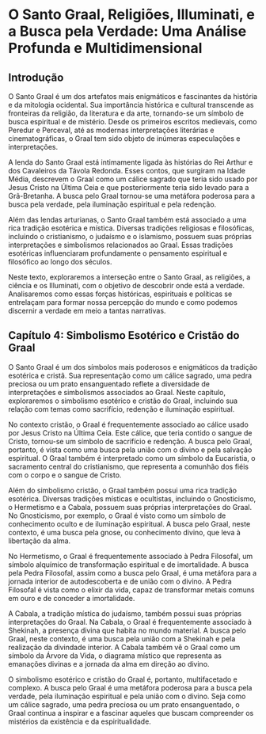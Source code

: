 
# O Santo Graal, Religiões, Illuminati, e a Busca pela Verdade: Uma Análise Profunda e Multidimensional

## Introdução
O Santo Graal é um dos artefatos mais enigmáticos e fascinantes da história e da mitologia ocidental. Sua importância histórica e cultural transcende as fronteiras da religião, da literatura e da arte, tornando-se um símbolo de busca espiritual e de mistério. Desde os primeiros escritos medievais, como Peredur e Perceval, até as modernas interpretações literárias e cinematográficas, o Graal tem sido objeto de inúmeras especulações e interpretações.

A lenda do Santo Graal está intimamente ligada às histórias do Rei Arthur e dos Cavaleiros da Távola Redonda. Esses contos, que surgiram na Idade Média, descrevem o Graal como um cálice sagrado que teria sido usado por Jesus Cristo na Última Ceia e que posteriormente teria sido levado para a Grã-Bretanha. A busca pelo Graal tornou-se uma metáfora poderosa para a busca pela verdade, pela iluminação espiritual e pela redenção.

Além das lendas arturianas, o Santo Graal também está associado a uma rica tradição esotérica e mística. Diversas tradições religiosas e filosóficas, incluindo o cristianismo, o judaísmo e o islamismo, possuem suas próprias interpretações e simbolismos relacionados ao Graal. Essas tradições esotéricas influenciaram profundamente o pensamento espiritual e filosófico ao longo dos séculos.

Neste texto, exploraremos a interseção entre o Santo Graal, as religiões, a ciência e os Illuminati, com o objetivo de descobrir onde está a verdade. Analisaremos como essas forças históricas, espirituais e políticas se entrelaçam para formar nossa percepção do mundo e como podemos discernir a verdade em meio a tantas narrativas.

## Capítulo 4: Simbolismo Esotérico e Cristão do Graal
O Santo Graal é um dos símbolos mais poderosos e enigmáticos da tradição esotérica e cristã. Sua representação como um cálice sagrado, uma pedra preciosa ou um prato ensanguentado reflete a diversidade de interpretações e simbolismos associados ao Graal. Neste capítulo, exploraremos o simbolismo esotérico e cristão do Graal, incluindo sua relação com temas como sacrifício, redenção e iluminação espiritual.

No contexto cristão, o Graal é frequentemente associado ao cálice usado por Jesus Cristo na Última Ceia. Este cálice, que teria contido o sangue de Cristo, tornou-se um símbolo de sacrifício e redenção. A busca pelo Graal, portanto, é vista como uma busca pela união com o divino e pela salvação espiritual. O Graal também é interpretado como um símbolo da Eucaristia, o sacramento central do cristianismo, que representa a comunhão dos fiéis com o corpo e o sangue de Cristo.

Além do simbolismo cristão, o Graal também possui uma rica tradição esotérica. Diversas tradições místicas e ocultistas, incluindo o Gnosticismo, o Hermetismo e a Cabala, possuem suas próprias interpretações do Graal. No Gnosticismo, por exemplo, o Graal é visto como um símbolo de conhecimento oculto e de iluminação espiritual. A busca pelo Graal, neste contexto, é uma busca pela gnose, ou conhecimento divino, que leva à libertação da alma.

No Hermetismo, o Graal é frequentemente associado à Pedra Filosofal, um símbolo alquímico de transformação espiritual e de imortalidade. A busca pela Pedra Filosofal, assim como a busca pelo Graal, é uma metáfora para a jornada interior de autodescoberta e de união com o divino. A Pedra Filosofal é vista como o elixir da vida, capaz de transformar metais comuns em ouro e de conceder a imortalidade.

A Cabala, a tradição mística do judaísmo, também possui suas próprias interpretações do Graal. Na Cabala, o Graal é frequentemente associado à Shekinah, a presença divina que habita no mundo material. A busca pelo Graal, neste contexto, é uma busca pela união com a Shekinah e pela realização da divindade interior. A Cabala também vê o Graal como um símbolo da Árvore da Vida, o diagrama místico que representa as emanações divinas e a jornada da alma em direção ao divino.

O simbolismo esotérico e cristão do Graal é, portanto, multifacetado e complexo. A busca pelo Graal é uma metáfora poderosa para a busca pela verdade, pela iluminação espiritual e pela união com o divino. Seja como um cálice sagrado, uma pedra preciosa ou um prato ensanguentado, o Graal continua a inspirar e a fascinar aqueles que buscam compreender os mistérios da existência e da espiritualidade.



